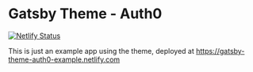 # Gatsby Theme - Auth0

[![Netlify Status](https://api.netlify.com/api/v1/badges/86f1f840-1a9c-4994-be3e-6c9341cf6d9a/deploy-status)](https://app.netlify.com/sites/gatsby-theme-auth0-example/deploys)

This is just an example app using the theme, deployed at https://gatsby-theme-auth0-example.netlify.com
